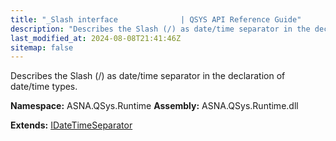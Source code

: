 ```yaml
---
title: "_Slash interface              | QSYS API Reference Guide"
description: "Describes the Slash (/) as date/time separator in the declaration of date/time types. "
last_modified_at: 2024-08-08T21:41:46Z
sitemap: false
---
```


Describes the Slash (/) as date/time separator in the declaration of date/time types.

**Namespace:** ASNA.QSys.Runtime
**Assembly:** ASNA.QSys.Runtime.dll

**Extends:** [IDateTimeSeparator](/reference/runtime/qsys-runtime/i-date-time-separator.html)
<br>
<br>

